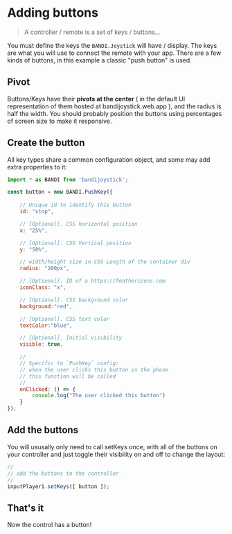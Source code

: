 # Adding buttons
> A controller / remote is a set of keys / buttons...

You must define the keys the `BANDI.Joystick` will have / display. The keys are what you will use to connect the remote with your app. There are a few kinds of buttons, in this example a classic "push button" is used.

## Pivot
Buttons/Keys have their **pivots at the center** ( in the default UI representation of them hosted at bandijoystick.web.app ), and the radius is half the width. You should probably position the buttons using percentages of screen size to make it responsive. 

## Create the button
All key types share a common configuration object, and some may add extra properties to it:


```js
import * as BANDI from 'bandijoystick';

const button = new BANDI.PushKey({
 
 	// Unique id to identify this button
	id: "stop", 

 	// [Optional]. CSS horizontal position 
	x: "25%", 

	// [Optional]. CSS Vertical position 
	y: "50%", 

	// width/height size in CSS Length of the container div
	radius: "200px", 

	// [Optional]. ID of a https://feathericons.com
	iconClass: "x",  

	// [Optional]. CSS background color
	background:"red", 

 	// [Optional]. CSS text color
	textColor:"blue",

	// [Optional]. Initial visibility
	visible: true, 

	//
	// Specific to `PushKey` config:
	// when the user clicks this button in the phone
	// this function will be called
	//
	onClicked: () => {
		console.log("The user clicked this button")
	}
}); 
``` 

## Add the buttons
You will ususally only need to call setKeys once, with all of the buttons on your controller and just toggle their visibility on and off to change the layout:

```js
//
// add the buttons to the controller
//
inputPlayer1.setKeys([ button ]); 
```

## That's it
Now the control has a button!